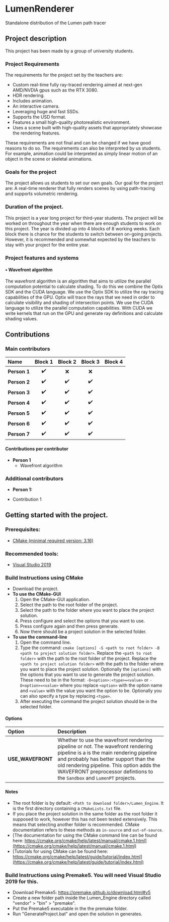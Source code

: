 # LumenRenderer
Standalone distribution of the Lumen path tracer

## Project description
This project has been made by a group of university students.

### Project Requirements
The requirements for the project set by the teachers are:
* Custom real-time fully ray-traced rendering aimed at next-gen AMD/NVDIA gpus such as the RTX 3080.
* HDR rendering.
* Includes animation.
* An interactive camera.
* Leveraging huge and fast SSDs.
* Supports the USD format.
* Features a small high-quality photorealistic environment.
* Uses a scene built with high-quality assets that appropriately showcase the rendering features.

These requirements are not final and can be changed if we have good reasons to do so.
The requirements can also be interpreted by us students.
For example, animation could be interpreted as simply linear motion of an object in the scene or skeletal animations.

### Goals for the project
The project allows us students to set our own goals.
Our goal for the project are:
A real-time renderer that fully renders scenes by using path-tracing and supports volumetric rendering.

### Duration of the project.
This project is a year long project for third-year students.
The project will be worked on throughout the year when there are enough students to work on this project.
The year is divided up into 4 blocks of 8 working weeks.
Each block there is chance for the students to switch between on-going projects.
However, it is recommended and somewhat expected by the teachers to stay with your project for the entire year.

### Project features and systems
#### • Wavefront algorithm
  The wavefront algorithm is an algorithm that aims to utilize the parallel computation potential to calculate shading.
  To do this we combine the Optix SDK and the CUDA language.
  We use the Optix SDK to utilize the ray tracing capabilities of the GPU.
    Optix will trace the rays that we need in order to calculate visibility and shading of intersection points.
  We use the CUDA language to utilize the parallel computation capabilities.
    With CUDA we write kernels that run on the GPU and generate ray definitions and calculate shading values.

## Contributions
### Main contributors

| Name | Block 1 | Block 2 | Block 3 | Block 4 |
| :--- | :---: | :---: | :---: | :---: |
| **Person 1** | :heavy_check_mark: | :x: | :x: |  |
| **Person 2** | :heavy_check_mark: | :heavy_check_mark: | :heavy_check_mark: |  |
| **Person 3** | :heavy_check_mark: | :heavy_check_mark: | :heavy_check_mark: |  |
| **Person 4** | :heavy_check_mark: | :heavy_check_mark: | :heavy_check_mark: |  |
| **Person 5** | :heavy_check_mark: | :heavy_check_mark: | :heavy_check_mark: |  |
| **Person 6** | :heavy_check_mark: | :heavy_check_mark: | :heavy_check_mark: |  |
| **Person 7** | :heavy_check_mark: | :heavy_check_mark: | :heavy_check_mark: |  |

#### Contributions per contributor
* **Person 1**
  * Wavefront algorithm

### Additional contributors

* **Person 1:**
 - Contribution 1
 

## Getting started with the project.
### Prerequisites:
* [CMake (minimal required version: 3.16)](https://cmake.org/download/) 

### Recommended tools:
* [Visual Studio 2019](https://visualstudio.microsoft.com/)

### Build Instructions using CMake
* Download the project.
* **To use the CMake-GUI**
    1. Open the CMake-GUI application.
    2. Select the path to the root folder of the project.
    3. Select the path to the folder where you want to place the project solution.
    4. Press configure and select the options that you want to use.
    5. Press configure again and then press generate.
    6. Now there should be a project solution in the selected folder.
* **To use the command-line**
    1. Open the command line.
    2. Type the command: `cmake [options] -S <path to root folder> -B <path to project solution folder>`.
       Replace the `<path to root folder>` with the path to the root folder of the project.
       Replace the `<path to project solution folder>` with the path to the folder where you want to place the project solution.
       Optionally the `[options]` with the options that you want to use to generate the project solution.
       These need to be in the format: `-D<option>:<type>=<value>` or `-D<option>=<value>` where you replace `<option>` with the option name and `<value>` with the value you want the option to be. Optionally you can also specify a type by replacing `<type>`.
    3. After executing the command the project solution should be in the selected folder.

#### Options
| Option | Description |
| :--- | :--- |
| **USE_WAVEFRONT** | Whether to use the wavefront rendering pipeline or not. The wavefront rendering pipeline is a is the main rendering pipeline and probably has better support than the old rendering pipeline. This option adds the WAVEFRONT preprocessor defintions to the `Sandbox` and `LumenPT` projects. |

#### Notes
* The root folder is by default: `<Path to download folder>/Lumen_Engine`. It is the first directory containing a `CMakeLists.txt` file.
* If you place the project solution in the same folder as the root folder it supposed to work, however this has not been tested extensively.
  This means that selecting another folder is recommended.
  CMake documentation refers to these methods as `in-source` and `out-of-source`.
* [The documentation for using the CMake command line can be found here: https://cmake.org/cmake/help/latest/manual/cmake.1.html](https://cmake.org/cmake/help/latest/manual/cmake.1.html)
* [Tutorials for using CMake can be found here: https://cmake.org/cmake/help/latest/guide/tutorial/index.html](https://cmake.org/cmake/help/latest/guide/tutorial/index.html)
  
### Build Instructions using Premake5. You will need Visual Studio 2019 for this.
- Download Premake5: https://premake.github.io/download.html#v5
- Create a new folder path inside the Lumen_Engine directory called "vendor" > "bin" > "premake".
- Put the Premake5 executable in the the premake folder.
- Run "GenerateProject.bat" and open the solution in generates. 
